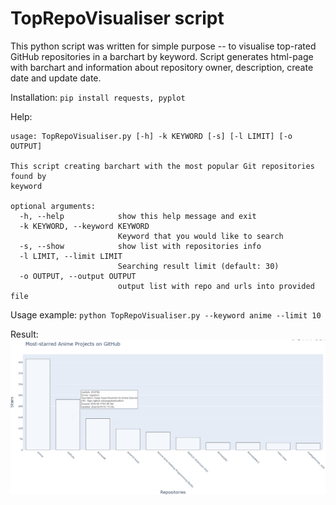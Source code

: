 # TopRepoVisualiser script


This python script was written for simple purpose -- to visualise top-rated GitHub repositories in a barchart by keyword.
Script generates html-page with barchart and information about repository owner, description, create date and update date.

Installation:
`pip install requests, pyplot`

Help:
```
usage: TopRepoVisualiser.py [-h] -k KEYWORD [-s] [-l LIMIT] [-o OUTPUT]

This script creating barchart with the most popular Git repositories found by
keyword

optional arguments:
  -h, --help            show this help message and exit
  -k KEYWORD, --keyword KEYWORD
                        Keyword that you would like to search
  -s, --show            show list with repositories info
  -l LIMIT, --limit LIMIT
                        Searching result limit (default: 30)
  -o OUTPUT, --output OUTPUT
                        output list with repo and urls into provided file
```

Usage example:
`python TopRepoVisualiser.py --keyword anime --limit 10`

Result:
![Result](Example.png)

